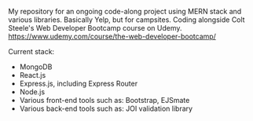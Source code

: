 My repository for an ongoing code-along project using MERN stack and various libraries. Basically Yelp, but for campsites.
Coding alongside Colt Steele's Web Developer Bootcamp course on Udemy.
https://www.udemy.com/course/the-web-developer-bootcamp/

Current stack:
- MongoDB
- React.js
- Express.js, including Express Router
- Node.js
- Various front-end tools such as: Bootstrap, EJSmate
- Various back-end tools such as: JOI validation library
